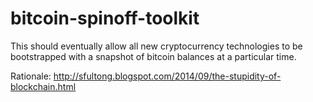 # bitcoin-spinoff-toolkit

This should eventually allow all new cryptocurrency technologies to be bootstrapped with a snapshot of bitcoin balances
at a particular time.

Rationale: http://sfultong.blogspot.com/2014/09/the-stupidity-of-blockchain.html
